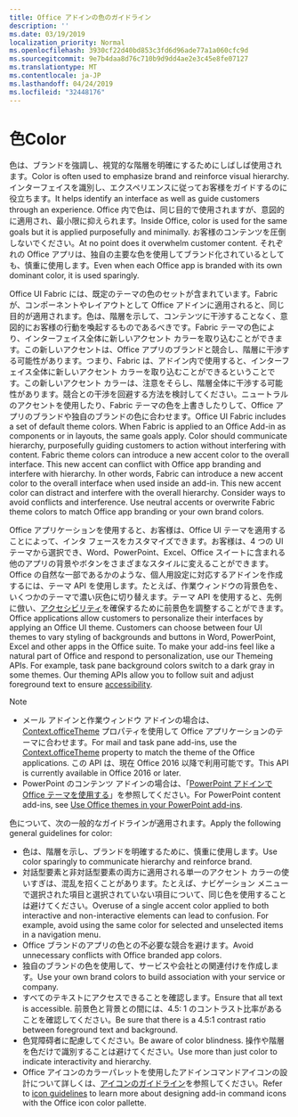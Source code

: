 ```yaml
---
title: Office アドインの色のガイドライン
description: ''
ms.date: 03/19/2019
localization_priority: Normal
ms.openlocfilehash: 3930cf22d40bd853c3fd6d96ade77a1a060cfc9d
ms.sourcegitcommit: 9e7b4daa8d76c710b9d9dd4ae2e3c45e8fe07127
ms.translationtype: MT
ms.contentlocale: ja-JP
ms.lasthandoff: 04/24/2019
ms.locfileid: "32448176"
---
```

# <a name="color"></a><span data-ttu-id="8d160-102">色</span><span class="sxs-lookup"><span data-stu-id="8d160-102">Color</span></span>

<span data-ttu-id="8d160-103">色は、ブランドを強調し、視覚的な階層を明確にするためにしばしば使用されます。</span><span class="sxs-lookup"><span data-stu-id="8d160-103">Color is often used to emphasize brand and reinforce visual hierarchy.</span></span> <span data-ttu-id="8d160-104">インターフェイスを識別し、エクスペリエンスに従ってお客様をガイドするのに役立ちます。</span><span class="sxs-lookup"><span data-stu-id="8d160-104">It helps identify an interface as well as guide customers through an experience.</span></span> <span data-ttu-id="8d160-105">Office 内で色は、同じ目的で使用されますが、意図的に適用され、最小限に抑えられます。</span><span class="sxs-lookup"><span data-stu-id="8d160-105">Inside Office, color is used for the same goals but it is applied purposefully and minimally.</span></span> <span data-ttu-id="8d160-106">お客様のコンテンツを圧倒しないでください。</span><span class="sxs-lookup"><span data-stu-id="8d160-106">At no point does it overwhelm customer content.</span></span> <span data-ttu-id="8d160-107">それぞれの Office アプリは、独自の主要な色を使用してブランド化されているとしても、慎重に使用します。</span><span class="sxs-lookup"><span data-stu-id="8d160-107">Even when each Office app is branded with its own dominant color, it is used sparingly.</span></span>

<span data-ttu-id="8d160-p102">Office UI Fabric には、既定のテーマの色のセットが含まれています。Fabric が、コンポーネントやレイアウトとして Office アドインに適用されると、同じ目的が適用されます。色は、階層を示して、コンテンツに干渉することなく、意図的にお客様の行動を喚起するものであるべきです。Fabric テーマの色により、インターフェイス全体に新しいアクセント カラーを取り込むことができます。この新しいアクセントは、Office アプリのブランドと競合し、階層に干渉する可能性があります。つまり、Fabric は、アドイン内で使用すると、インターフェイス全体に新しいアクセント カラーを取り込むことができるということです。この新しいアクセント カラーは、注意をそらし、階層全体に干渉する可能性があります。競合との干渉を回避する方法を検討してください。ニュートラルのアクセントを使用したり、Fabric テーマの色を上書きしたりして、Office アプリのブランドや独自のブランドの色に合わせます。</span><span class="sxs-lookup"><span data-stu-id="8d160-p102">Office UI Fabric includes a set of default theme colors. When Fabric is applied to an Office Add-in as components or in layouts, the same goals apply. Color should communicate hierarchy, purposefully guiding customers to action without interfering with content. Fabric theme colors can introduce a new accent color to the overall interface. This new accent can conflict with Office app branding and interfere with hierarchy. In other words, Fabric can introduce a new accent color to the overall interface when used inside an add-in. This new accent color can distract and interfere with the overall hierarchy. Consider ways to avoid conflicts and interference. Use neutral accents or overwrite Fabric theme colors to match Office app branding or your own brand colors.</span></span>

<span data-ttu-id="8d160-p103">Office アプリケーションを使用すると、お客様は、Office UI テーマを適用することによって、インタ フェースをカスタマイズできます。お客様は、4 つの UI テーマから選択でき、Word、PowerPoint、Excel、Office スイートに含まれる他のアプリの背景やボタンをさまざまなスタイルに変えることができます。Office の自然な一部であるかのような、個人用設定に対応するアドインを作成するには、テーマ API を使用します。たとえば、作業ウィンドウの背景色を、いくつかのテーマで濃い灰色に切り替えます。テーマ API を使用すると、先例に倣い、[アクセシビリティ](../design/accessibility-guidelines.md)を確保するために前景色を調整することができます。</span><span class="sxs-lookup"><span data-stu-id="8d160-p103">Office applications allow customers to personalize their interfaces by applying an Office UI theme. Customers can choose between four UI themes to vary styling of backgrounds and buttons in Word, PowerPoint, Excel and other apps in the Office suite. To make your add-ins feel like a natural part of Office and respond to personalization, use our Themeing APIs. For example, task pane background colors switch to a dark gray in some themes. Our theming APIs allow you to follow suit and adjust foreground text to ensure [accessibility](../design/accessibility-guidelines.md).</span></span>

> [!NOTE]
> - <span data-ttu-id="8d160-122">メール アドインと作業ウィンドウ アドインの場合は、[Context.officeTheme](/javascript/api/office/office.context) プロパティを使用して Office アプリケーションのテーマに合わせます。</span><span class="sxs-lookup"><span data-stu-id="8d160-122">For mail and task pane add-ins, use the [Context.officeTheme](/javascript/api/office/office.context) property to match the theme of the Office applications.</span></span> <span data-ttu-id="8d160-123">この API は、現在 Office 2016 以降で利用可能です。</span><span class="sxs-lookup"><span data-stu-id="8d160-123">This API is currently available in Office 2016 or later.</span></span>
> - <span data-ttu-id="8d160-124">PowerPoint のコンテンツ アドインの場合は、「[PowerPoint アドインで Office テーマを使用する](../powerpoint/use-document-themes-in-your-powerpoint-add-ins.md)」を参照してください。</span><span class="sxs-lookup"><span data-stu-id="8d160-124">For PowerPoint content add-ins, see [Use Office themes in your PowerPoint add-ins](../powerpoint/use-document-themes-in-your-powerpoint-add-ins.md).</span></span>

<span data-ttu-id="8d160-125">色について、次の一般的なガイドラインが適用されます。</span><span class="sxs-lookup"><span data-stu-id="8d160-125">Apply the following general guidelines for color:</span></span>

* <span data-ttu-id="8d160-126">色は、階層を示し、ブランドを明確するために、慎重に使用します。</span><span class="sxs-lookup"><span data-stu-id="8d160-126">Use color sparingly to communicate hierarchy and reinforce brand.</span></span>
* <span data-ttu-id="8d160-p105">対話型要素と非対話型要素の両方に適用される単一のアクセント カラーの使いすぎは、混乱を招くことがあります。たとえば、ナビゲーション メニューで選択された項目と選択されていない項目について、同じ色を使用することは避けてください。</span><span class="sxs-lookup"><span data-stu-id="8d160-p105">Overuse of a single accent color applied to both interactive and non-interactive elements can lead to confusion. For example, avoid using the same color for selected and unselected items in a navigation menu.</span></span>
* <span data-ttu-id="8d160-129">Office ブランドのアプリの色との不必要な競合を避けます。</span><span class="sxs-lookup"><span data-stu-id="8d160-129">Avoid unnecessary conflicts with Office branded app colors.</span></span>
* <span data-ttu-id="8d160-130">独自のブランドの色を使用して、サービスや会社との関連付けを作成します。</span><span class="sxs-lookup"><span data-stu-id="8d160-130">Use your own brand colors to build association with your service or company.</span></span>
* <span data-ttu-id="8d160-131">すべてのテキストにアクセスできることを確認します。</span><span class="sxs-lookup"><span data-stu-id="8d160-131">Ensure that all text is accessible.</span></span> <span data-ttu-id="8d160-132">前景色と背景との間には、4.5: 1 のコントラスト比率があることを確認してください。</span><span class="sxs-lookup"><span data-stu-id="8d160-132">Be sure that there is a 4.5:1 contrast ratio between foreground text and background.</span></span>
* <span data-ttu-id="8d160-133">色覚障碍者に配慮してください。</span><span class="sxs-lookup"><span data-stu-id="8d160-133">Be aware of color blindness.</span></span> <span data-ttu-id="8d160-134">操作や階層を色だけで識別することは避けてください。</span><span class="sxs-lookup"><span data-stu-id="8d160-134">Use more than just color to indicate interactivity and hierarchy.</span></span>
* <span data-ttu-id="8d160-135">Office アイコンのカラーパレットを使用したアドインコマンドアイコンの設計について詳しくは、[アイコンのガイドライン](../design/add-in-icons.md)を参照してください。</span><span class="sxs-lookup"><span data-stu-id="8d160-135">Refer to [icon guidelines](../design/add-in-icons.md) to learn more about designing add-in command icons with the Office icon color pallette.</span></span>
